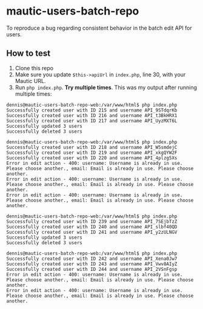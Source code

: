 # mautic-users-batch-repo

To reproduce a bug regarding consistent behavior in the batch edit API for users.

## How to test

1. Clone this repo
2. Make sure you update `$this->apiUrl` in `index.php`, line 30, with your Mautic URL.
3. Run `php index.php`. **Try multiple times**. This was my output after running multiple times:

```
dennis@mautic-users-batch-repo-web:/var/www/html$ php index.php
Successfully created user with ID 215 and username API_9STdqrKb
Successfully created user with ID 216 and username API_t3BkHRX1
Successfully created user with ID 217 and username API_UyzMXT6L
Successfully updated 3 users
Successfully deleted 3 users

dennis@mautic-users-batch-repo-web:/var/www/html$ php index.php
Successfully created user with ID 218 and username API_W5smdejC
Successfully created user with ID 219 and username API_xkgQYW2F
Successfully created user with ID 220 and username API_4plzg5Xs
Error in edit action - 400: username: Username is already in use. Please choose another., email: Email is already in use. Please choose another.
Error in edit action - 400: username: Username is already in use. Please choose another., email: Email is already in use. Please choose another.
Error in edit action - 400: username: Username is already in use. Please choose another., email: Email is already in use. Please choose another.

dennis@mautic-users-batch-repo-web:/var/www/html$ php index.php
Successfully created user with ID 239 and username API_7SEjbTzZ
Successfully created user with ID 240 and username API_slbf40QD
Successfully created user with ID 241 and username API_y2zULNGV
Successfully updated 3 users
Successfully deleted 3 users

dennis@mautic-users-batch-repo-web:/var/www/html$ php index.php
Successfully created user with ID 242 and username API_Xena0Jw7
Successfully created user with ID 243 and username API_Vwv8AIyZ
Successfully created user with ID 244 and username API_2VSnFgsp
Error in edit action - 400: username: Username is already in use. Please choose another., email: Email is already in use. Please choose another.
Error in edit action - 400: username: Username is already in use. Please choose another., email: Email is already in use. Please choose another.
```
